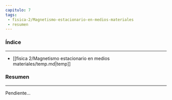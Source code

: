 ```yaml
---
capitulo: 7
tags: 
 - fisica-2/Magnetismo-estacionario-en-medios-materiales
 - resumen
---
```

### Índice 
---
* [[fisica 2/Magnetismo estacionario en medios materiales/temp.md|temp]]

### Resumen
---
Pendiente...